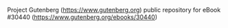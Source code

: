 Project Gutenberg (https://www.gutenberg.org) public repository for eBook #30440 (https://www.gutenberg.org/ebooks/30440)
